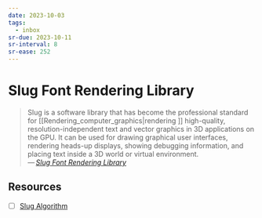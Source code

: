 ```yaml
---
date: 2023-10-03
tags:
  - inbox
sr-due: 2023-10-11
sr-interval: 8
sr-ease: 252
---
```


# Slug Font Rendering Library

> Slug is a software library that has become the professional standard for
> [[Rendering_computer_graphics|rendering ]] high-quality,
> resolution-independent text and vector graphics in 3D applications on the GPU.
> It can be used for drawing graphical user interfaces, rendering heads-up
> displays, showing debugging information, and placing text inside a 3D world or
> virtual environment.\
> — <cite>[Slug Font Rendering Library](https://sluglibrary.com/)

## Resources

- [ ] [Slug Algorithm](https://sluglibrary.com/slug_algorithm.pdf)
